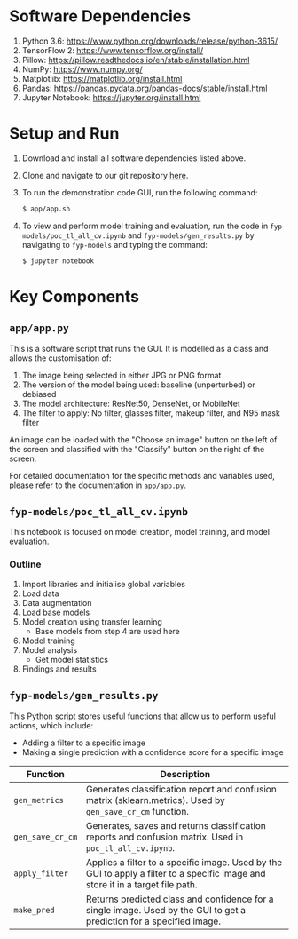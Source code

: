 # Software Dependencies

1. Python 3.6: <https://www.python.org/downloads/release/python-3615/>
2. TensorFlow 2: <https://www.tensorflow.org/install/>
3. Pillow: <https://pillow.readthedocs.io/en/stable/installation.html>
4. NumPy: <https://www.numpy.org/>
5. Matplotlib: <https://matplotlib.org/install.html>
6. Pandas: <https://pandas.pydata.org/pandas-docs/stable/install.html>
7. Jupyter Notebook: <https://jupyter.org/install.html>

# Setup and Run

1. Download and install all software dependencies listed above.
2. Clone and navigate to our git repository
   [here](https://github.com/Theger14/fyp-ma-13).
3. To run the demonstration code GUI, run the following command:
   
    ```sh
    $ app/app.sh
    ```

4. To view and perform model training and evaluation, run the code in
    `fyp-models/poc_tl_all_cv.ipynb` and `fyp-models/gen_results.py` by
    navigating to `fyp-models` and typing the command:

    ```sh
    $ jupyter notebook
    ```

# Key Components

## `app/app.py`

This is a software script that runs the GUI. It is modelled as a class and
allows the customisation of:

1. The image being selected in either JPG or PNG format
2. The version of the model being used: baseline (unperturbed) or debiased
3. The model architecture: ResNet50, DenseNet, or MobileNet
4. The filter to apply: No filter, glasses filter, makeup filter, and N95 mask
   filter

An image can be loaded with the "Choose an image" button on the left of the
screen and classified with the "Classify" button on the right of the screen.

For detailed documentation for the specific methods and variables used, please
refer to the documentation in `app/app.py`.

## `fyp-models/poc_tl_all_cv.ipynb`

This notebook is focused on model creation, model training, and model
evaluation.

### Outline

1. Import libraries and initialise global variables
2. Load data
3. Data augmentation
4. Load base models
5. Model creation using transfer learning
    - Base models from step 4 are used here
6. Model training
7. Model analysis
    - Get model statistics
8. Findings and results

## `fyp-models/gen_results.py`

This Python script stores useful functions that allow us to perform useful actions, which include:

- Adding a filter to a specific image
- Making a single prediction with a confidence score for a specific image

| Function | Description |
| --- | ----------- |
| ```gen_metrics``` | Generates classification report and confusion matrix (sklearn.metrics). Used by ```gen_save_cr_cm``` function.
| ```gen_save_cr_cm``` | Generates, saves and returns classification reports and confusion matrix. Used in ```poc_tl_all_cv.ipynb```.|
| ```apply_filter``` | Applies a filter to a specific image. Used by the GUI to apply a filter to a specific image and store it in a target file path.|
| ```make_pred``` | Returns predicted class and confidence for a single image. Used by the GUI to get a prediction for a specified image.|

